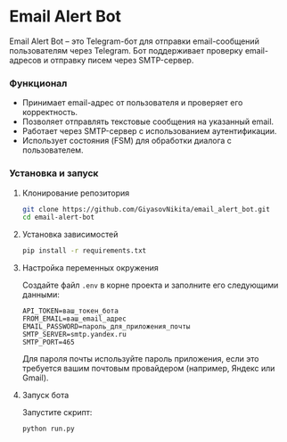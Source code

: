 # Email Alert Bot
Email Alert Bot – это Telegram-бот для отправки email-сообщений пользователям через Telegram. Бот поддерживает проверку email-адресов и отправку писем через SMTP-сервер.

### Функционал
- Принимает email-адрес от пользователя и проверяет его корректность.
- Позволяет отправлять текстовые сообщения на указанный email.
- Работает через SMTP-сервер с использованием аутентификации.
- Использует состояния (FSM) для обработки диалога с пользователем.
### Установка и запуск
1. Клонирование репозитория
    ```bash
    git clone https://github.com/GiyasovNikita/email_alert_bot.git
    cd email-alert-bot
    ```
2. Установка зависимостей
    ```bash
    pip install -r requirements.txt
    ```
3. Настройка переменных окружения

    Создайте файл `.env` в корне проекта и заполните его следующими данными:

    ```.env
    API_TOKEN=ваш_токен_бота
    FROM_EMAIL=ваш_email_адрес
    EMAIL_PASSWORD=пароль_для_приложения_почты
    SMTP_SERVER=smtp.yandex.ru
    SMTP_PORT=465
    ``` 
   Для пароля почты используйте пароль приложения, если это требуется вашим почтовым провайдером (например, Яндекс или Gmail).

4. Запуск бота

    Запустите скрипт:
    ```bash
    python run.py
    ```